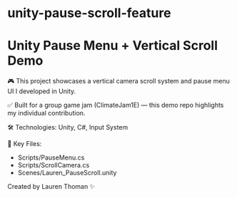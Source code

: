 # unity-pause-scroll-feature
# Unity Pause Menu + Vertical Scroll Demo

🎮 This project showcases a vertical camera scroll system and pause menu UI I developed in Unity.

✅ Built for a group game jam (ClimateJam1E) — this demo repo highlights my individual contribution.

🛠 Technologies: Unity, C#, Input System

📁 Key Files:
- Scripts/PauseMenu.cs
- Scripts/ScrollCamera.cs
- Scenes/Lauren_PauseScroll.unity

Created by Lauren Thoman ✨
